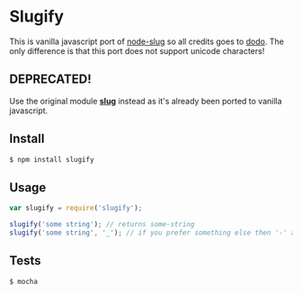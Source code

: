 
# Slugify

This is vanilla javascript port of [node-slug](https://github.com/dodo/node-slug) so all credits goes to [dodo](https://github.com/dodo). The only difference is that this port does not support unicode characters!

## DEPRECATED!

Use the original module [**slug**](https://www.npmjs.com/package/slug) instead as it's already been ported to vanilla javascript.


## Install

```bash
$ npm install slugify
```


## Usage

```js
var slugify = require('slugify');

slugify('some string'); // returns some-string
slugify('some string', '_'); // if you prefer something else then '-' as seperator
```


## Tests

```bash
$ mocha
```
